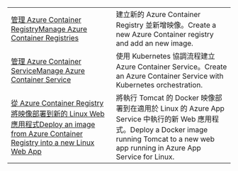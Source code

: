 |  |  |
|---------|---------|
| <span data-ttu-id="aaad5-101">[管理 Azure Container Registry][1]</span><span class="sxs-lookup"><span data-stu-id="aaad5-101">[Manage Azure Container Registries][1]</span></span> | <span data-ttu-id="aaad5-102">建立新的 Azure Container Registry 並新增映像。</span><span class="sxs-lookup"><span data-stu-id="aaad5-102">Create a new Azure Container registry and add an new image.</span></span> | 
| <span data-ttu-id="aaad5-103">[管理 Azure Container Service][2]</span><span class="sxs-lookup"><span data-stu-id="aaad5-103">[Manage Azure Container Service][2]</span></span> | <span data-ttu-id="aaad5-104">使用 Kubernetes 協調流程建立 Azure Container Service。</span><span class="sxs-lookup"><span data-stu-id="aaad5-104">Create an Azure Container Service with Kubernetes orchestration.</span></span> | 
| <span data-ttu-id="aaad5-105">[從 Azure Container Registry 將映像部署到新的 Linux Web 應用程式][3]</span><span class="sxs-lookup"><span data-stu-id="aaad5-105">[Deploy an image from Azure Container Registry into a new Linux Web App][3]</span></span> | <span data-ttu-id="aaad5-106">將執行 Tomcat 的 Docker 映像部署到在適用於 Linux 的 Azure App Service 中執行的新 Web 應用程式。</span><span class="sxs-lookup"><span data-stu-id="aaad5-106">Deploy a Docker image running Tomcat to a new web app running in Azure App Service for Linux.</span></span> | 

[1]: https://azure.microsoft.com/resources/samples/acr-java-manage-azure-container-registry/
[2]: https://azure.microsoft.com/resources/samples/acs-java-manage-azure-container-service/
[3]: https://azure.microsoft.com/resources/samples/app-service-java-deploy-image-from-acr-to-linux/
